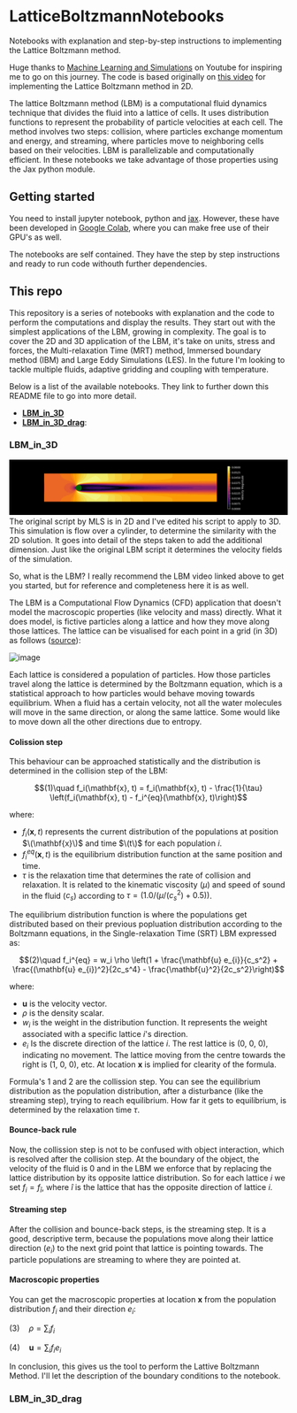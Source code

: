 # LatticeBoltzmannNotebooks
Notebooks with explanation and step-by-step instructions to implementing the Lattice Boltzmann method.

Huge thanks to [Machine Learning and Simulations](https://www.youtube.com/@MachineLearningSimulation) on Youtube for inspiring me to go on this journey. The code is based originally on [this video](https://www.youtube.com/watch?v=ZUXmO4hu-20&list=LL&index=17&ab_channel=MachineLearning%26Simulation) for implementing the Lattice Boltzmann method in 2D.

The lattice Boltzmann method (LBM) is a computational fluid dynamics technique that divides the fluid into a lattice of cells. It uses distribution functions to represent the probability of particle velocities at each cell. The method involves two steps: collision, where particles exchange momentum and energy, and streaming, where particles move to neighboring cells based on their velocities. LBM is parallelizable and computationally efficient. In these notebooks we take advantage of those properties using the Jax python module.

## Getting started
You need to install jupyter notebook, python and [jax](https://jax.readthedocs.io/en/latest/installation.html). However, these have been developed in [Google Colab](https://colab.research.google.com/), where you can make free use of their GPU's as well.

The notebooks are self contained. They have the step by step instructions and ready to run code withouth further dependencies.

## This repo
This repository is a series of notebooks with explanation and the code to perform the computations and display the results. They start out with the simplest applications of the LBM, growing in complexity. The goal is to cover the 2D and 3D application of the LBM, it's take on units, stress and forces, the Multi-relaxation Time (MRT) method, Immersed boundary method (IBM) and Large Eddy Simulations (LES). In the future I'm looking to tackle multiple fluids, adaptive gridding and coupling with temperature.

Below is a list of the available notebooks. They link to further down this README file to go into more detail.
- [**LBM_in_3D**](#lbm_in_3d)
- [**LBM_in_3D_drag**](#lbm_in_3d_drag): 

### LBM_in_3D
![image](https://github.com/bartdavids/LatticeBoltzmannNotebooks/blob/main/Images/LBM_in_3D.gif)
The original script by MLS is in 2D and I've edited his script to apply to 3D. This simulation is flow over a cylinder, to determine the similarity with the 2D solution. It goes into detail of the steps taken to add the additional dimension. Just like the original LBM script it determines the velocity fields of the simulation. 

So, what is the LBM? I really recommend the LBM video linked above to get you started, but for reference and completeness here it is as well.

The LBM is a Computational Flow Dynamics (CFD) application that doesn't model the macroscopic properties (like velocity and mass) directly. What it does model, is fictive particles along a lattice and how they move along those lattices. The lattice can be visualised for each point in a grid (in 3D) as follows ([source](https://link.springer.com/chapter/10.1007/978-3-031-25787-2_5)):

![image](https://media.springernature.com/lw685/springer-static/image/chp%3A10.1007%2F978-3-031-25787-2_5/MediaObjects/508023_1_En_5_Fig1_HTML.png)

Each lattice is considered a population of particles. How those particles travel along the lattice is determined by the Boltzmann equation, which is a statistical approach to how particles would behave moving towards equilibrium. When a fluid has a certain velocity, not all the water molecules will move in the same direction, or along the same lattice. Some would like to move down all the other directions due to entropy. 

#### Colission step
This behaviour can be approached statistically and the distribution is determined in the collision step of the LBM:

```math
(1)\quad f_i(\mathbf{x}, t) = f_i(\mathbf{x}, t) - \frac{1}{\tau} \left(f_i(\mathbf{x}, t) - f_i^{eq}(\mathbf{x}, t)\right)
```
where:
- $f_i(\mathbf{x}, t)$ represents the current distribution of the populations at position $\(\mathbf{x}\)$ and time $\(t\)$ for each population $i$.
- $f_i^{eq}(\mathbf{x}, t)$ is the equilibrium distribution function at the same position and time.
- $\tau$ is the relaxation time that determines the rate of collision and relaxation. It is related to the kinematic viscosity ($\mu$) and speed of sound in the fluid ($c_s$) according to $\tau = (1.0 / (\mu/(c_s^2) + 0.5))$.

The equilibrium distribution function is where the populations get distributed based on their previous popluation distribution according to the Boltzmann equations, in the Single-relaxation Time (SRT) LBM expressed as:

```math
(2)\quad f_i^{eq} = w_i \rho \left(1 + \frac{\mathbf{u} e_{i}}{c_s^2} + \frac{(\mathbf{u} e_{i})^2}{2c_s^4} - \frac{\mathbf{u}^2}{2c_s^2}\right)
```
where:
- $\mathbf{u}$ is the velocity vector.
- $\rho$ is the density scalar.
- $w_i$ is the weight in the distribution function. It represents the weight associated with a specific lattice $i$'s direction.
- $e_i$ Is the discrete direction of the lattice $i$. The rest lattice is (0, 0, 0), indicating no movement. The lattice moving from the centre towards the right is (1, 0, 0), etc.
At location $\mathbf{x}$ is implied for clearity of the formula.

Formula's 1 and 2 are the collission step. You can see the equilibrium distribution as the population distribution, after a disturbance (like the streaming step), trying to reach equilibrium. How far it gets to equilibrium, is determined by the relaxation time $\tau$.

#### Bounce-back rule
Now, the collission step is not to be confused with object interaction, which is resolved after the collision step. At the boundary of the object, the velocity of the fluid is 0 and in the LBM we enforce that by replacing the lattice distribution by its opposite lattice distribution. So for each lattice $i$ we set $f_i = f_{\hat{i}}$, where $\hat{i}$ is the lattice that has the opposite direction of lattice $i$.

#### Streaming step
After the collision  and bounce-back steps, is the streaming step. It is a good, descriptive term, because the populations move along their lattice direction ($e_i$) to the next grid point that lattice is pointing towards. The particle populations are streaming to where they are pointed at.

#### Macroscopic properties
You can get the macroscopic properties at location $\mathbf{x}$ from the population distribution $f_i$ and their direction $e_i$:

$(3)\quad \rho = \sum_{i} f_i$

$(4)\quad \mathbf{u} = \sum_{i} f_i e_{i}$

In conclusion, this gives us the tool to perform the Lattive Boltzmann Method. I'll let the description of the boundary conditions to the notebook. 

### LBM_in_3D_drag
